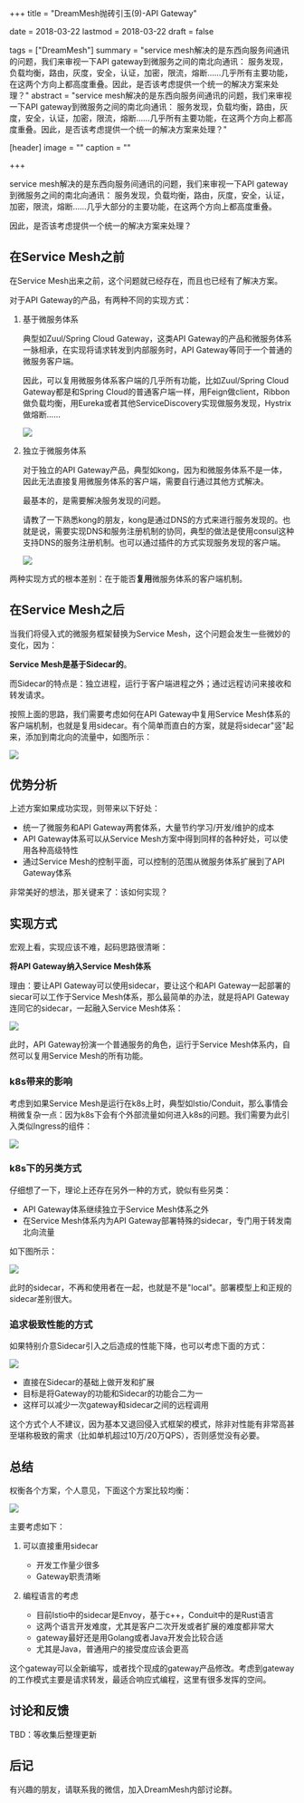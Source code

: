 +++
title = "DreamMesh抛砖引玉(9)-API Gateway"

date = 2018-03-22
lastmod = 2018-03-22
draft = false

tags = ["DreamMesh"]
summary = "service mesh解决的是东西向服务间通讯的问题，我们来审视一下API gateway到微服务之间的南北向通讯： 服务发现，负载均衡，路由，灰度，安全，认证，加密，限流，熔断……几乎所有主要功能，在这两个方向上都高度重叠。因此，是否该考虑提供一个统一的解决方案来处理？"
abstract = "service mesh解决的是东西向服务间通讯的问题，我们来审视一下API gateway到微服务之间的南北向通讯： 服务发现，负载均衡，路由，灰度，安全，认证，加密，限流，熔断……几乎所有主要功能，在这两个方向上都高度重叠。因此，是否该考虑提供一个统一的解决方案来处理？"

[header]
image = ""
caption = ""

+++

service mesh解决的是东西向服务间通讯的问题，我们来审视一下API gateway到微服务之间的南北向通讯： 服务发现，负载均衡，路由，灰度，安全，认证，加密，限流，熔断……几乎大部分的主要功能，在这两个方向上都高度重叠。

因此，是否该考虑提供一个统一的解决方案来处理？

## 在Service Mesh之前

在Service Mesh出来之前，这个问题就已经存在，而且也已经有了解决方案。

对于API Gateway的产品，有两种不同的实现方式：

1. 基于微服务体系

	典型如Zuul/Spring Cloud Gateway，这类API Gateway的产品和微服务体系一脉相承，在实现将请求转发到内部服务时，API Gateway等同于一个普通的微服务客户端。

	因此，可以复用微服务体系客户端的几乎所有功能，比如Zuul/Spring Cloud Gateway都是和Spring Cloud的普通客户端一样，用Feign做client，Ribbon做负载均衡，用Eureka或者其他ServiceDiscovery实现做服务发现，Hystrix做熔断......

	![](images/gateway-1.png)

2. 独立于微服务体系

	对于独立的API Gateway产品，典型如kong，因为和微服务体系不是一体，因此无法直接复用微服务体系的客户端，需要自行通过其他方式解决。

	最基本的，是需要解决服务发现的问题。

	请教了一下熟悉kong的朋友，kong是通过DNS的方式来进行服务发现的。也就是说，需要实现DNS和服务注册机制的协同，典型的做法是使用consul这种支持DNS的服务注册机制。也可以通过插件的方式实现服务发现的客户端。

	![](images/gateway-2.png)

两种实现方式的根本差别：在于能否**复用**微服务体系的客户端机制。

## 在Service Mesh之后

当我们将侵入式的微服务框架替换为Service Mesh，这个问题会发生一些微妙的变化，因为：

**Service Mesh是基于Sidecar的**。

而Sidecar的特点是：独立进程，运行于客户端进程之外；通过远程访问来接收和转发请求。

按照上面的思路，我们需要考虑如何在API Gateway中复用Service Mesh体系的客户端机制，也就是复用sidecar。有个简单而直白的方案，就是将sidecar"竖"起来，添加到南北向的流量中，如图所示：

![](images/gateway-3.png)

## 优势分析

上述方案如果成功实现，则带来以下好处：

- 统一了微服务和API Gateway两套体系，大量节约学习/开发/维护的成本
- API Gateway体系可以从Service Mesh方案中得到同样的各种好处，可以使用各种高级特性
- 通过Service Mesh的控制平面，可以控制的范围从微服务体系扩展到了API Gateway体系

非常美好的想法，那关键来了：该如何实现？

## 实现方式

宏观上看，实现应该不难，起码思路很清晰：

**将API Gateway纳入Service Mesh体系**

理由：要让API Gateway可以使用sidecar，要让这个和API Gateway一起部署的siecar可以工作于Service Mesh体系，那么最简单的办法，就是将API Gateway连同它的sidecar，一起融入Service Mesh体系：

![](images/gateway-4.png)

此时，API Gateway扮演一个普通服务的角色，运行于Service Mesh体系内，自然可以复用Service Mesh的所有功能。

### k8s带来的影响

考虑到如果Service Mesh是运行在k8s上时，典型如Istio/Conduit，那么事情会稍微复杂一点：因为k8s下会有个外部流量如何进入k8s的问题。我们需要为此引入类似Ingress的组件：

![](images/gateway-5.png)

### k8s下的另类方式

仔细想了一下，理论上还存在另外一种的方式，貌似有些另类：

- API Gateway体系继续独立于Service Mesh体系之外
- 在Service Mesh体系内为API Gateway部署特殊的sidecar，专门用于转发南北向流量

如下图所示：

![](images/gateway-6.png)

此时的sidecar，不再和使用者在一起，也就是不是"local"。部署模型上和正规的sidecar差别很大。

### 追求极致性能的方式

如果特别介意Sidecar引入之后造成的性能下降，也可以考虑下面的方式：

![](images/gateway-7.png)


- 直接在Sidecar的基础上做开发和扩展
- 目标是将Gateway的功能和Sidecar的功能合二为一
- 这样可以减少一次gateway和sidecar之间的远程调用

这个方式个人不建议，因为基本又退回侵入式框架的模式，除非对性能有非常高甚至堪称极致的需求（比如单机超过10万/20万QPS），否则感觉没有必要。

## 总结

权衡各个方案，个人意见，下面这个方案比较均衡：

![](images/gateway-5.png)

主要考虑如下：

1. 可以直接重用sidecar

	* 开发工作量少很多
	* Gateway职责清晰

1. 编程语言的考虑

	* 目前Istio中的sidecar是Envoy，基于c++，Conduit中的是Rust语言
	* 这两个语言开发难度，尤其是客户二次开发或者扩展的难度都非常大
	* gateway最好还是用Golang或者Java开发会比较合适
	* 尤其是Java，普通用户的接受度应该会更高

这个gateway可以全新编写，或者找个现成的gateway产品修改。考虑到gateway的工作模式主要是请求转发，最适合响应式编程，这里有很多发挥的空间。

## 讨论和反馈

TBD：等收集后整理更新

## 后记

有兴趣的朋友，请联系我的微信，加入DreamMesh内部讨论群。
